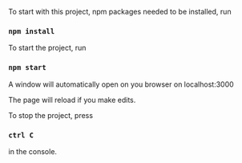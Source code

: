 To start with this project, npm packages needed to be installed, run 

### `npm install`

To start the project, run 

### `npm start`

A window will automatically open on you browser on localhost:3000

The page will reload if you make edits.

To stop the project, press 

### `ctrl C` 

in the console.
